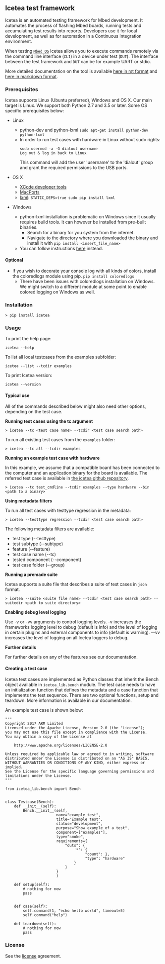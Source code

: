## Icetea test framework

Icetea is an automated testing framework for Mbed development.
It automates the process of flashing Mbed boards, running tests
and accumulating test results into reports.
Developers use it for local development, as well as for
automation in a Continuous Integration environment.

When testing [`Mbed OS`](https://www.mbed.com/en/platform/mbed-os/)
Icetea allows you to execute commands remotely via
the command line interface (`CLI`) in a device under test (`DUT`).
The interface between the test framework and `DUT` can be
for example UART or stdio.

More detailed documentation on the tool is available
[here in rst format](https://github.com/ARMmbed/icetea/tree/master/doc-source)
and [here in markdown format](https://github.com/ARMmbed/icetea/tree/master/doc).

### Prerequisites
Icetea supports Linux (Ubuntu preferred), Windows and OS X. Our main target is Linux.
We support both Python 2.7 and 3.5 or later. Some OS specific prerequisites below:

* Linux
    * python-dev and python-lxml
        `sudo apt-get install python-dev python-lxml`
    * In order to run test cases with hardware in Linux without sudo rights:
        ```
        sudo usermod -a -G dialout username
        Log out & log in back to Linux
        ```
        This command will add the user 'username' to the 'dialout' group and
        grant the required permissions to the USB ports.
* OS X
    * [XCode developer tools](http://osxdaily.com/2014/02/12/install-command-line-tools-mac-os-x/)
    * [MacPorts](https://www.macports.org/install.php)
    * [lxml](http://lxml.de/installation.html#installation):
        `STATIC_DEPS=true sudo pip install lxml`

* Windows
    * python-lxml installation is problematic on Windows since
    it usually requires build tools. It can however be installed
    from pre-built binaries.
        * Search for a binary for you system from the internet.
        * Navigate to the directory where you downloaded the
        binary and install it with `pip install <insert_file_name>`
    * You can follow instructions [here](http://lxml.de/installation.html#installation)
    instead.

#### Optional

* If you wish to decorate your console log with all kinds of colors,
install the coloredlogs module using pip. `pip install coloredlogs`
    * There have been issues with coloredlogs installation on Windows.
     We might switch to a different module at some point to enable
     colored logging on Windows as well.

### Installation

`> pip install icetea`

### Usage

To print the help page:

`icetea --help`

To list all local testcases from the examples subfolder:

`icetea --list --tcdir examples`

To print Icetea version:

`icetea --version`

#### Typical use

All of the commands described below might also need other options,
depending on the test case.

**Running test cases using the tc argument**

`> icetea --tc <test case name> --tcdir <test case search path>`

To run all existing test cases from the `examples` folder:

`> icetea --tc all --tcdir examples`

**Running an example test case with hardware**

In this example, we assume that a compatible board has been connected
to the computer and an application binary for the board is available.
The referred test case is available in [the icetea github repository](https://github.com/ARMmbed/icetea/blob/master/examples/test_cmdline.py).

`> icetea --tc test_cmdline --tcdir examples --type hardware --bin <path to a binary>`

**Using metadata filters**

To run all test cases with testtype regression in the metadata:

`> icetea --testtype regression --tcdir <test case search path>`

The following metadata filters are available:
* test type (--testtype)
* test subtype (--subtype)
* feature (--feature)
* test case name (--tc)
* tested component (--component)
* test case folder (--group)

**Running a premade suite**

Icetea supports a suite file that describes a suite of test cases
in `json` format.

`> icetea --suite <suite file name> --tcdir <test case search path> --suitedir <path to suite directory>`

**Enabling debug level logging**

Use -v or -vv arguments to control logging levels. -v increases the frameworks logging level
to debug (default is info) and the level of logging in
certain plugins and external components to info (default is warning).
--vv increases the level of logging on all Icetea loggers to debug.

**Further details**

For further details on any of the features see our documentation.

#### Creating a test case
Icetea test cases are implemented as Python classes that inherit the Bench object available in `icetea_lib.bench` module.
The test case needs to have an initialization function that defines the metadata and a case function that implements the test sequence.
There are two optional functions, setup and teardown. More information is available in our documentation.

An example test case is shown below:

```
"""
Copyright 2017 ARM Limited
Licensed under the Apache License, Version 2.0 (the "License");
you may not use this file except in compliance with the License.
You may obtain a copy of the License at

    http://www.apache.org/licenses/LICENSE-2.0

Unless required by applicable law or agreed to in writing, software
distributed under the License is distributed on an "AS IS" BASIS,
WITHOUT WARRANTIES OR CONDITIONS OF ANY KIND, either express or implied.
See the License for the specific language governing permissions and
limitations under the License.
"""

from icetea_lib.bench import Bench


class Testcase(Bench):
    def __init__(self):
        Bench.__init__(self,
                       name="example_test",
                       title="Example test",
                       status="development",
                       purpose="Show example of a test",
                       component=["examples"],
                       type="smoke",
                       requirements={
                           "duts": {
                               '*': {
                                    "count": 1,
                                    "type": "hardware"
                               }
                           }
                       }
                       )

    def setup(self):
        # nothing for now
        pass


    def case(self):
        self.command(1, "echo hello world", timeout=5)
        self.command("help")

    def teardown(self):
        # nothing for now
        pass
```

### License
See the [license](https://github.com/ARMmbed/icetea/blob/master/LICENSE) agreement.
